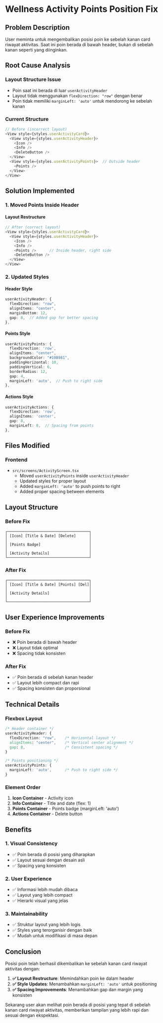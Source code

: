 # Wellness Activity Points Position Fix

## Problem Description

User meminta untuk mengembalikan posisi poin ke sebelah kanan card riwayat aktivitas. Saat ini poin berada di bawah header, bukan di sebelah kanan seperti yang diinginkan.

## Root Cause Analysis

### Layout Structure Issue
- Poin saat ini berada di luar `userActivityHeader`
- Layout tidak menggunakan `flexDirection: "row"` dengan benar
- Poin tidak memiliki `marginLeft: 'auto'` untuk mendorong ke sebelah kanan

### Current Structure
```typescript
// Before (incorrect layout)
<View style={styles.userActivityCard}>
  <View style={styles.userActivityHeader}>
    <Icon />
    <Info />
    <DeleteButton />
  </View>
  <View style={styles.userActivityPoints}>  // Outside header
    <Points />
  </View>
</View>
```

## Solution Implemented

### 1. **Moved Points Inside Header**

#### Layout Restructure
```typescript
// After (correct layout)
<View style={styles.userActivityCard}>
  <View style={styles.userActivityHeader}>
    <Icon />
    <Info />
    <Points />      // Inside header, right side
    <DeleteButton />
  </View>
</View>
```

### 2. **Updated Styles**

#### Header Style
```typescript
userActivityHeader: {
  flexDirection: "row",
  alignItems: "center",
  marginBottom: 12,
  gap: 8,  // Added gap for better spacing
},
```

#### Points Style
```typescript
userActivityPoints: {
  flexDirection: 'row',
  alignItems: "center",
  backgroundColor: "#10B981",
  paddingHorizontal: 10,
  paddingVertical: 6,
  borderRadius: 12,
  gap: 4,
  marginLeft: 'auto',  // Push to right side
},
```

#### Actions Style
```typescript
userActivityActions: {
  flexDirection: 'row',
  alignItems: 'center',
  gap: 8,
  marginLeft: 8,  // Spacing from points
},
```

## Files Modified

### Frontend
- `src/screens/ActivityScreen.tsx`
  - Moved `userActivityPoints` inside `userActivityHeader`
  - Updated styles for proper layout
  - Added `marginLeft: 'auto'` to push points to right
  - Added proper spacing between elements

## Layout Structure

### Before Fix
```
┌─────────────────────────────────────┐
│ [Icon] [Title & Date] [Delete]      │
│                                     │
│ [Points Badge]                      │
│                                     │
│ [Activity Details]                  │
└─────────────────────────────────────┘
```

### After Fix
```
┌─────────────────────────────────────┐
│ [Icon] [Title & Date] [Points] [Del]│
│                                     │
│ [Activity Details]                  │
│                                     │
└─────────────────────────────────────┘
```

## User Experience Improvements

### Before Fix
- ❌ Poin berada di bawah header
- ❌ Layout tidak optimal
- ❌ Spacing tidak konsisten

### After Fix
- ✅ Poin berada di sebelah kanan header
- ✅ Layout lebih compact dan rapi
- ✅ Spacing konsisten dan proporsional

## Technical Details

### Flexbox Layout
```css
/* Header container */
userActivityHeader: {
  flexDirection: "row",    /* Horizontal layout */
  alignItems: "center",    /* Vertical center alignment */
  gap: 8,                  /* Consistent spacing */
}

/* Points positioning */
userActivityPoints: {
  marginLeft: 'auto',      /* Push to right side */
}
```

### Element Order
1. **Icon Container** - Activity icon
2. **Info Container** - Title and date (flex: 1)
3. **Points Container** - Points badge (marginLeft: 'auto')
4. **Actions Container** - Delete button

## Benefits

### 1. **Visual Consistency**
- ✅ Poin berada di posisi yang diharapkan
- ✅ Layout sesuai dengan desain asli
- ✅ Spacing yang konsisten

### 2. **User Experience**
- ✅ Informasi lebih mudah dibaca
- ✅ Layout yang lebih compact
- ✅ Hierarki visual yang jelas

### 3. **Maintainability**
- ✅ Struktur layout yang lebih logis
- ✅ Styles yang terorganisir dengan baik
- ✅ Mudah untuk modifikasi di masa depan

## Conclusion

Posisi poin telah berhasil dikembalikan ke sebelah kanan card riwayat aktivitas dengan:

1. **✅ Layout Restructure**: Memindahkan poin ke dalam header
2. **✅ Style Updates**: Menambahkan `marginLeft: 'auto'` untuk positioning
3. **✅ Spacing Improvements**: Menambahkan gap dan margin yang konsisten

Sekarang user akan melihat poin berada di posisi yang tepat di sebelah kanan card riwayat aktivitas, memberikan tampilan yang lebih rapi dan sesuai dengan ekspektasi.
